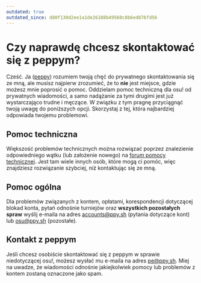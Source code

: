 ```yaml
---
outdated: true
outdated_since: d80f130d2ee1a1de26188b49560c8b6ed876fd56
---
```


# Czy naprawdę chcesz skontaktować się z peppym?

Cześć. Ja ([peppy](https://osu.ppy.sh/users/2)) rozumiem twoją chęć do prywatnego skontaktowania się ze mną, ale musisz najpierw zrozumieć, że to **nie** jest miejsce, gdzie możesz mnie poprosić o pomoc. Oddzielam pomoc techniczną dla osu! od prywatnych wiadomości, a samo nadążanie za tymi drugimi jest już wystarczająco trudne i męczące. W związku z tym pragnę przyciągnąć twoją uwagę do poniższych opcji. Skorzystaj z tej, która najbardziej odpowiada twojemu problemowi.

## Pomoc techniczna

Większość problemów technicznych można rozwiązać poprzez znalezienie odpowiedniego wątku (lub założenie nowego) na [forum pomocy technicznej](https://osu.ppy.sh/community/forums/5). Jest tam wiele innych osób, które mogą ci pomóc, więc znajdziesz rozwiązanie szybciej, niż kontaktując się ze mną.

## Pomoc ogólna

Dla problemów związanych z kontem, opłatami, korespondencji dotyczącej blokad konta, pytań odnośnie turniejów oraz **wszystkich pozostałych spraw** wyślij e-maila na adres [accounts@ppy.sh](mailto:accounts@ppy.sh) (pytania dotyczące kont) lub [osu@ppy.sh](mailto:osu@ppy.sh) (pozostałe).

## Kontakt z peppym

Jeśli chcesz osobiście skontaktować się z peppym w sprawie niedotyczącej osu!, możesz wysłać mu e-maila na adres [pe@ppy.sh](mailto:pe@ppy.sh). Miej na uwadze, że wiadomości odnośnie jakiejkolwiek pomocy lub problemów z kontem zostaną oznaczone jako spam.
